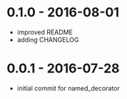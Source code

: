 # 0.1.0 - 2016-08-01

- improved README
- adding CHANGELOG

# 0.0.1 - 2016-07-28

- initial commit for named_decorator
